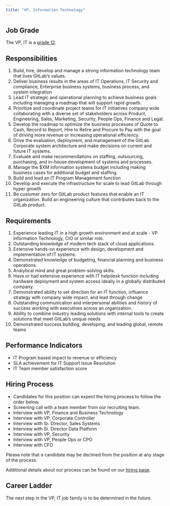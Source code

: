 ```yaml
---
title: "VP, Information Technology"
---
```


## Job Grade

The VP, IT is a [grade 12](/handbook/total-rewards/compensation/compensation-calculator/#gitlab-job-grades).

## Responsibilities

1. Build, hire, develop and manage a strong information technology team that lives GitLab’s values.
1. Deliver business results in the areas of IT Operations, IT Security and compliance, Enterprise business systems, business process, and system integration
1. Lead IT strategic and operational planning to achieve business goals including managing a roadmap that will support rapid growth.
1. Prioritize and coordinate project teams for IT initiatives company wide collaborating with a diverse set of stakeholders across Product, Engineering, Sales, Marketing, Security, People Ops, Finance and Legal.
1. Develop the roadmap to optimize the business processes of Quote to Cash, Record to Report, Hire to Retire and Procure to Pay with the goal of driving more revenue or increasing operational efficiency.
1. Drive the evaluation, deployment, and management of the GitLab Corporate system architecture and make decisions on current and future IT systems.
1. Evaluate and make recommendations on staffing, outsourcing, purchasing, and in-house development of systems and processes.
1. Manage the $XM information systems budget including making business cases for additional budget and staffing.
1. Build and lead an IT Program Management function
1. Develop and execute the infrastructure for scale to lead GitLab through hyper growth
1. Be customer zero for GitLab product features that enable an IT organization. Build an engineering culture that contributes back to the GitLab product.

## Requirements

1. Experience leading IT in a high growth environment and at scale - VP Information Technology, CIO or similar role.
1. Outstanding knowledge of modern tech stack of cloud applications.
1. Extensive hands-on experience with design, development and implementation of IT systems.
1. Demonstrated knowledge of budgeting, financial planning and business operations.
1. Analytical mind and great problem-solving skills.
1. Have or had extensive experience with IT helpdesk function including hardware deployment and system access ideally in a globally distributed company.
1. Demonstrated ability to set direction for an IT function, influence strategy with company wide impact, and lead through change
1. Outstanding communication and interpersonal abilities and history of success working with executives across an organization.
1. Ability to combine industry leading solutions with internal tools to create solutions that meet GitLab’s unique needs
1. Demonstrated success building, developing, and leading global, remote teams

## Performance Indicators

- IT Program based impact to revenue or efficiency
- SLA achievement for IT Support Issue Resolution
- IT Team member satisfaction score

## Hiring Process

- Candidates for this position can expect the hiring process to follow the order below.
- Screening call with a team member from our recruiting team.
- Interview with VP, Finance and Business Technology
- Interview with VP, Corporate Controller
- Interview with Sr. Director, Sales Systems
- Interview with Sr. Director Data Platform
- Interview with VP, Security
- Interview with VP, People Ops or CPO
- Interview with CFO

Please note that a candidate may be declined from the position at any stage of the process.

Additional details about our process can be found on our [hiring page](/handbook/hiring/).

## Career Ladder

The next step in the VP, IT job family is to be determined in the future.
